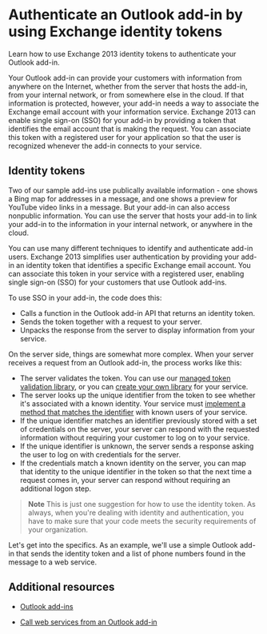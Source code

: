 
# Authenticate an Outlook add-in by using Exchange identity tokens
Learn how to use Exchange 2013 identity tokens to authenticate your Outlook add-in.



Your Outlook add-in can provide your customers with information from anywhere on the Internet, whether from the server that hosts the add-in, from your internal network, or from somewhere else in the cloud. If that information is protected, however, your add-in needs a way to associate the Exchange email account with your information service. Exchange 2013 can enable single sign-on (SSO) for your add-in by providing a token that identifies the email account that is making the request. You can associate this token with a registered user for your application so that the user is recognized whenever the add-in connects to your service.

## Identity tokens


Two of our sample add-ins use publically available information - one shows a Bing map for addresses in a message, and one shows a preview for YouTube video links in a message. But your add-in can also access nonpublic information. You can use the server that hosts your add-in to link your add-in to the information in your internal network, or anywhere in the cloud.

You can use many different techniques to identify and authenticate add-in users. Exchange 2013 simplifies user authentication by providing your add-in an identity token that identifies a specific Exchange email account. You can associate this token in your service with a registered user, enabling single sign-on (SSO) for your customers that use Outlook add-ins. 

To use SSO in your add-in, the code does this:


* Calls a function in the Outlook add-in API that returns an identity token.
* Sends the token together with a request to your server.
* Unpacks the response from the server to display information from your service.
    
On the server side, things are somewhat more complex. When your server receives a request from an Outlook add-in, the process works like this:

* The server validates the token. You can use our [managed token validation library](http://msdn.microsoft.com/en-us/library/f7f4813a-3b2d-47bb-bf93-71b64620a56b%28Office.15%29.aspx), or you can [create your own library](http://msdn.microsoft.com/en-us/library/8503a3e8-458a-4a4e-9e95-65cd7bb1954d%28Office.15%29.aspx) for your service.
* The server looks up the unique identifier from the token to see whether it's associated with a known identity. Your service must [implement a method that matches the identifier](http://msdn.microsoft.com/en-us/library/bb28ca39-1780-4162-a899-7be5825beb8e%28Office.15%29.aspx) with known users of your service.
* If the unique identifier matches an identifier previously stored with a set of credentials on the server, your server can respond with the requested information without requiring your customer to log on to your service.
* If the unique identifier is unknown, the server sends a response asking the user to log on with credentials for the server.
* If the credentials match a known identity on the server, you can map that identity to the unique identifier in the token so that the next time a request comes in, your server can respond without requiring an additional logon step.

 >**Note**  This is just one suggestion for how to use the identity token. As always, when you're dealing with identity and authentication, you have to make sure that your code meets the security requirements of your organization.

Let's get into the specifics. As an example, we'll use a simple Outlook add-in that sends the identity token and a list of phone numbers found in the message to a web service. 




## Additional resources



- [Outlook add-ins](../outlook/outlook-add-ins.md)
    
- [Call web services from an Outlook add-in](../outlook/web-services.md)
    


